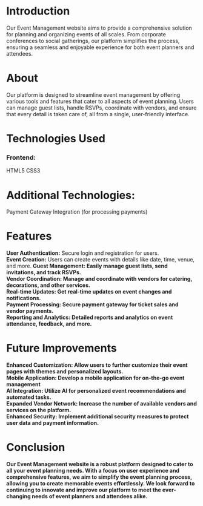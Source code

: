 <h1><b>Introduction</b></h1>
Our Event Management website aims to provide a comprehensive solution for planning and organizing events of all scales. From corporate conferences to social gatherings, our platform simplifies the process, ensuring a seamless and enjoyable experience for both event planners and attendees.

<h1><b>About</b></h1>
Our platform is designed to streamline event management by offering various tools and features that cater to all aspects of event planning. Users can manage guest lists, handle RSVPs, coordinate with vendors, and ensure that every detail is taken care of, all from a single, user-friendly interface.

<h1><b>Technologies Used</b></h1>
<h3><b>Frontend:</b></h3>
HTML5
CSS3

<h1><b>Additional Technologies:</b></h1>
Payment Gateway Integration (for processing payments)

<h1><b>Features</b></h1>
<b>User Authentication:</b> Secure login and registration for users.<br>
<b>Event Creation:</b> Users can create events with details like date, time, venue, and more.<b>
<b>Guest Management: </b> Easily manage guest lists, send invitations, and track RSVPs.<br>
<b>Vendor Coordination:</b> Manage and coordinate with vendors for catering, decorations, and other services.<br>
<b>Real-time Updates:</b> Get real-time updates on event changes and notifications.<br>
<b>Payment Processing:</b> Secure payment gateway for ticket sales and vendor payments.<br>
<b>Reporting and Analytics:</b> Detailed reports and analytics on event attendance, feedback, and more.<br>

<h1><b>Future Improvements</b></h1>
<b>Enhanced Customization:</b> Allow users to further customize their event pages with themes and personalized layouts.<br>
<b>Mobile Application:</b> Develop a mobile application for on-the-go event management<br>
<b>AI Integration:</b> Utilize AI for personalized event recommendations and automated tasks.<br>
<b>Expanded Vendor Network:</b> Increase the number of available vendors and services on the platform.<br>
<b>Enhanced Security:</b> Implement additional security measures to protect user data and payment information.<br>

<h1><b>Conclusion</b></h1>
Our Event Management website is a robust platform designed to cater to all your event planning needs. With a focus on user experience and comprehensive features, we aim to simplify the event planning process, allowing you to create memorable events effortlessly. We look forward to continuing to innovate and improve our platform to meet the ever-changing needs of event planners and attendees alike.

